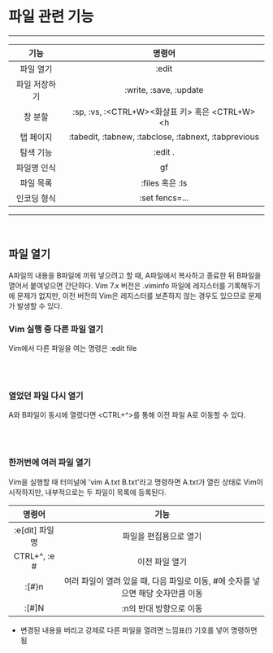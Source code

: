# 파일 관련 기능
---
|기능|명령어|
|:-----:|:---:|
|파일 열기|:edit|
|파일 저장하기|:write, :save, :update|
|창 분할|:sp, :vs, :<CTRL+W><화살표 키> 혹은 <CTRL+W><h|j|k|l>|
|탭 페이지|:tabedit, :tabnew, :tabclose, :tabnext, :tabprevious|
|탐색 기능|:edit .|
|파일명 인식|gf|
|파일 목록|:files 혹은 :ls|
|인코딩 형식|:set fencs=...|
---

</br>

## 파일 열기
A파일의 내용을 B파일에 끼워 넣으려고 할 때, A파일에서 복사하고 종료한 뒤 B파일을 열어서 붙여넣으면 간단하다. Vim 7.x 버전은 .viminfo 파일에 레지스터를 기록해두기에 문제가 없지만, 이전 버전의 Vim은 레지스터를 보존하지 않는 경우도 있으므로 문제가 발생할 수 있다.
### Vim 실행 중 다른 파일 열기
Vim에서 다른 파일을 여는 명령은 :edit file 

</br></br>

### 열었던 파일 다시 열기
A와 B파일이 동시에 열렸다면 <CTRL+^>를 통해 이전 파일 A로 이동할 수 있다.

</br></br>

### 한꺼번에 여러 파일 열기
Vim을 실행할 때 터미널에 'vim A.txt B.txt'라고 명령하면 A.txt가 열린 상태로 Vim이 시작하지만, 내부적으로는 두 파일이 목록에 등록된다.</br>

|명령어|기능|
|:-----:|:---:|
|:e[dit] 파일명|파일을 편집용으로 열기|
|CTRL+^, :e #|이전 파일 열기|
|:[#}n|여러 파일이 열려 있을 때, 다음 파일로 이동, #에 숫자를 넣으면 해당 숫자만큼 이동|
|:[#]N|:n의 반대 방향으로 이동|

- 변경된 내용을 버리고 강제로 다른 파일을 열려면 느낌표(!) 기호를 넣어 명령하면 됨
